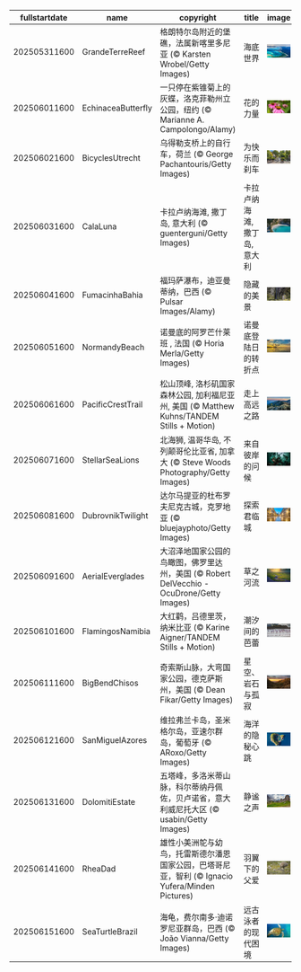 |fullstartdate|name|copyright|title|image|
|--|--|--|--|--|
202505311600|GrandeTerreReef|格朗特尔岛附近的堡礁，法属新喀里多尼亚 (© Karsten Wrobel/Getty Images)|海底世界|![](/zh-CN/2025/06/202505311600GrandeTerreReef.jpg)|
202506011600|EchinaceaButterfly|一只停在紫锥菊上的灰蝶，洛克菲勒州立公园，纽约 (© Marianne A. Campolongo/Alamy)|花的力量|![](/zh-CN/2025/06/202506011600EchinaceaButterfly.jpg)|
202506021600|BicyclesUtrecht|乌得勒支桥上的自行车，荷兰 (© George Pachantouris/Getty Images)|为快乐而刹车|![](/zh-CN/2025/06/202506021600BicyclesUtrecht.jpg)|
202506031600|CalaLuna|卡拉卢纳海滩, 撒丁岛, 意大利 (© guenterguni/Getty Images)|卡拉卢纳海滩, 撒丁岛, 意大利|![](/zh-CN/2025/06/202506031600CalaLuna.jpg)|
202506041600|FumacinhaBahia|福玛萨瀑布，迪亚曼蒂纳，巴西 (© Pulsar Images/Alamy)|隐藏的美景|![](/zh-CN/2025/06/202506041600FumacinhaBahia.jpg)|
202506051600|NormandyBeach|诺曼底的阿罗芒什莱班 , 法国 (© Horia Merla/Getty Images)|诺曼底登陆日的转折点|![](/zh-CN/2025/06/202506051600NormandyBeach.jpg)|
202506061600|PacificCrestTrail|松山顶峰, 洛杉矶国家森林公园, 加利福尼亚州, 美国 (© Matthew Kuhns/TANDEM Stills + Motion)|走上高远之路|![](/zh-CN/2025/06/202506061600PacificCrestTrail.jpg)|
202506071600|StellarSeaLions|北海狮, 温哥华岛, 不列颠哥伦比亚省, 加拿大 (© Steve Woods Photography/Getty Images)|来自彼岸的问候|![](/zh-CN/2025/06/202506071600StellarSeaLions.jpg)|
202506081600|DubrovnikTwilight|达尔马提亚的杜布罗夫尼克古城，克罗地亚 (© bluejayphoto/Getty Images)|探索君临城|![](/zh-CN/2025/06/202506081600DubrovnikTwilight.jpg)|
202506091600|AerialEverglades|大沼泽地国家公园的鸟瞰图，佛罗里达州，美国 (© Robert DelVecchio - OcuDrone/Getty Images)|草之河流|![](/zh-CN/2025/06/202506091600AerialEverglades.jpg)|
202506101600|FlamingosNamibia|大红鹳，吕德里茨，纳米比亚 (© Karine Aigner/TANDEM Stills + Motion)|潮汐间的芭蕾|![](/zh-CN/2025/06/202506101600FlamingosNamibia.jpg)|
202506111600|BigBendChisos|奇索斯山脉，大弯国家公园，德克萨斯州，美国 (© Dean Fikar/Getty Images)|星空、岩石与孤寂|![](/zh-CN/2025/06/202506111600BigBendChisos.jpg)|
202506121600|SanMiguelAzores|维拉弗兰卡岛，圣米格尔岛，亚速尔群岛，葡萄牙 (© ARoxo/Getty Images)|海洋的隐秘心跳|![](/zh-CN/2025/06/202506121600SanMiguelAzores.jpg)|
202506131600|DolomitiEstate|五塔峰，多洛米蒂山脉，科尔蒂纳丹佩佐，贝卢诺省，意大利威尼托大区 (© usabin/Getty Images)|静谧之声|![](/zh-CN/2025/06/202506131600DolomitiEstate.jpg)|
202506141600|RheaDad|雄性小美洲鸵与幼鸟，托雷斯德尔潘恩国家公园，巴塔哥尼亚，智利 (© Ignacio Yufera/Minden Pictures)|羽翼下的父爱|![](/zh-CN/2025/06/202506141600RheaDad.jpg)|
202506151600|SeaTurtleBrazil|海龟，费尔南多·迪诺罗尼亚群岛，巴西 (© João Vianna/Getty Images)|远古泳者的现代困境|![](/zh-CN/2025/06/202506151600SeaTurtleBrazil.jpg)|
